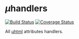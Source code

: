 # <em>µ</em>handlers

[![Build Status](https://travis-ci.com/WebReflection/uhandlers.svg?branch=master)](https://travis-ci.com/WebReflection/uhandlers) [![Coverage Status](https://coveralls.io/repos/github/WebReflection/uhandlers/badge.svg?branch=master)](https://coveralls.io/github/WebReflection/uhandlers?branch=master)

All [µhtml](https://github.com/WebReflection/uhtml#readme) attributes handlers.
